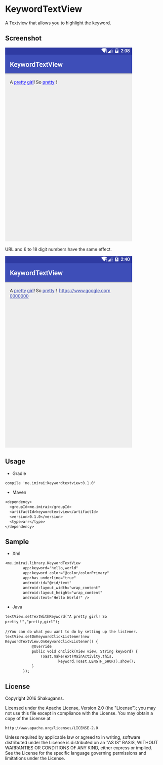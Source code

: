 # KeywordTextView
A Textview that allows you to highlight the keyword.

## Screenshot
[![screen](https://github.com/shakuganns/KeywordTextView/blob/master/art/ss1.png)](https://github.com/shakuganns/KeywordTextView)

URL and 6 to 18 digit numbers have the same effect.

[![screen](https://github.com/shakuganns/KeywordTextView/blob/master/art/ss2.png)](https://github.com/shakuganns/KeywordTextView)

## Usage
* Gradle
```
compile 'me.imirai:keywordtextview:0.1.0'
```
* Maven
```
<dependency>
  <groupId>me.imirai</groupId>
  <artifactId>keywordtextview</artifactId>
  <version>0.1.0</version>
  <type>arr</type>
</dependency> 
```

## Sample
* Xml
```
<me.imirai.library.KeywordTextView
        app:keyword="hello,world"
        app:keyword_color="@color/colorPrimary"
        app:has_underline="true"
        android:id="@+id/text"
        android:layout_width="wrap_content"
        android:layout_height="wrap_content"
        android:text="Hello World!" />
```

* Java
```
textView.setTextWithKeyword("A pretty girl! So pretty！","pretty,girl");

//You can do what you want to do by setting up the listener.
textView.setOnKeywordClickListener(new KeywordTextView.OnKeywordClickListener() {
            @Override
            public void onClick(View view, String keyword) {
                Toast.makeText(MainActivity.this,
                        keyword,Toast.LENGTH_SHORT).show();
            }
        });
```

License
--------

Copyright 2016 Shakuganns.

Licensed under the Apache License, Version 2.0 (the "License");
you may not use this file except in compliance with the License.
You may obtain a copy of the License at

    http://www.apache.org/licenses/LICENSE-2.0

Unless required by applicable law or agreed to in writing, software
distributed under the License is distributed on an "AS IS" BASIS,
WITHOUT WARRANTIES OR CONDITIONS OF ANY KIND, either express or implied.
See the License for the specific language governing permissions and
limitations under the License.
